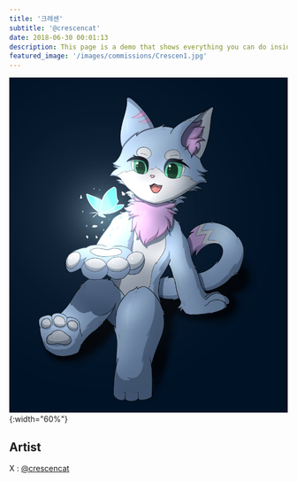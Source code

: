```yaml
---
title: '크레센'
subtitle: '@crescencat'
date: 2018-06-30 00:01:13
description: This page is a demo that shows everything you can do inside portfolio and blog posts.
featured_image: '/images/commissions/Crescen1.jpg'
---
```


![](/images/commissions/Crescen1.jpg){:width="60%"}

## Artist

X : [@crescencat](https://twitter.com/crescencat)